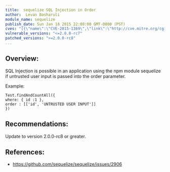 ```yaml
---
title:  sequelize SQL Injection in Order
author:  Levan Basharuli
module_name: sequelize
publish_date: Sun Jan 18 2015 22:00:00 GMT-0800 (PST)
cves: "[{\"name\":\"CVE-2015-1369\",\"link\":\"http://cve.mitre.org/cgi-bin/cvename.cgi?name=CVE-2015-1369\"}]"
vulnerable_versions: "<=2.0.0-rc7"
patched_versions: ">=2.0.0-rc8"
...
```


## Overview:

SQL Injection is possible in an application using the npm module sequelize if untrusted user input is passed into the order parameter.


Example:
```
Test.findAndCountAll({
where: { id :1 },
order : [['id', 'UNTRUSTED USER INPUT']]
})
```

## Recommendations:

Update to version 2.0.0-rc8 or greater.

## References:
- https://github.com/sequelize/sequelize/issues/2906

